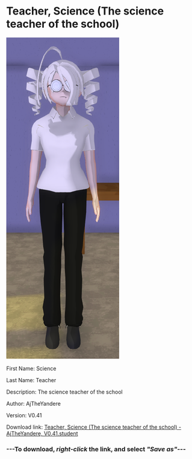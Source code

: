 # Teacher, Science (The science teacher of the school)

<img src = "https://raw.githubusercontent.com/Arbiter1223/Daigaku-Gurashi-Custom-Students/master/Students/Files/Teacher%2C%20Science%20(The%20science%20teacher%20of%20the%20school).png">

First Name: Science

Last Name: Teacher

Description: The science teacher of the school

Author: AjTheYandere

Version: V0.41

Download link: <a href="https://raw.githubusercontent.com/Arbiter1223/Daigaku-Gurashi-Custom-Students/master/Students/Files/Teacher%2C%20Science%20(The%20science%20teacher%20of%20the%20school)%20-%20AjTheYandere%2C%20V0.41.student">Teacher, Science (The science teacher of the school) - AjTheYandere, V0.41.student</a>

### ---**To download, _right-click_ the link, and select _"Save as"_**---
